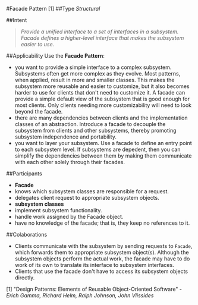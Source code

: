 #Facade Pattern [1]
##Type
*Structural*

##Intent
> *Provide a unified interface to a set of interfaces in a subsystem. Facade defines a higher-level interface that makes the subsystem easier to use.*

##Applicability
Use the **Facade Pattern**:
- you want to provide a simple interface to a complex subsystem. Subsystems often get more complex as they evolve. Most patterns, when applied, result in more and smaller classes. This makes the subsystem more reusable and easier to customize, but it also becomes harder to use for clients that don't need to customize it. A facade can provide a simple default view of the subsystem that is good enough for most clients. Only clients needing more customizability will need to look beyond the facade.
- there are many dependencies between clients and the implementation classes of an abstraction. Introduce a facade to decouple the subsystem from clients and other subsystems, thereby promoting subsystem independence and portability.
- you want to layer your subsystem. Use a facade to define an entry point to each subsystem level. If subsystems are depedent, then you can simplify the dependencies between them by making them communicate with each other solely through their facades.

##Participants
- **Facade**
 - knows which subsystem classes are responsible for a request.
 - delegates client request to appropriate subsystem objects.
- **subsystem classes**
 - implement subsystem functionality.
 - handle work assigned by the Facade object.
 - have no knowledge of the facade; that is, they keep no references to it.
 
##Colaborations
 - Clients communicate with the subsystem by sending requests to `Facade`, which forwards them to appropriate subsystem object(s). Although the subsystem objects perform the actual work, the facade may have to do work of its own to translate its interface to subsystem interfaces.
 - Clients that use the facade don't have to access its subsystem objects directly.

[1] "Design Patterns: Elements of Reusable Object-Oriented Software" - *Erich Gamma, Richard Helm, Ralph Johnson, John Vlissides*
